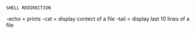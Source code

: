 	SHELL REDIRECTION 

-echo = prints 
-cat = display contect of a file
-tail = display last 10 lines of a file

